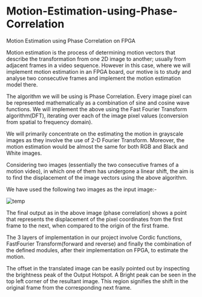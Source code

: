 # Motion-Estimation-using-Phase-Correlation

Motion Estimation using Phase Correlation on FPGA

Motion estimation is the process of determining motion vectors that describe the transformation from one 2D image to another; usually from adjacent frames in a video sequence. However in this case, where we will implement motion estimation in an FPGA board, our motive is to study and analyse two consecutive frames and implement the motion estimation model there.

The algorithm we will be using is Phase Correlation. Every image pixel can be represented mathematically as a combination of sine and cosine wave functions. We will implement the above using the Fast Fourier Transform algorithm(DFT), iterating over each of the image pixel values (conversion from spatial to frequency domain).

We will primarily concentrate on the estimating the motion in grayscale images as they involve the use of 2-D Fourier Transform. Moreover, the motion estimation would be almost the same for both RGB and Black and White images.

Considering two images (essentially the two consecutive frames of a motion video), in which one of them has undergone a linear shift, the aim is to find the displacement of the image vectors using the above algorithm.

We have used the following two images as the input image:-

![temp](https://user-images.githubusercontent.com/63966378/189429718-708bf275-106a-4417-a908-319769f61b62.png)

The final output as in the above image (phase correlation) shows a point that represents the displacement of the pixel coordinates from the first frame to the next, when compared to the origin of the first frame.

The 3 layers of implementation in our project involve Cordic functions, FastFourier Transform(forward and reverse) and finally the combination of the defined modules, after their implementation on FPGA, to estimate the motion.

The offset in the translated image can be easily pointed out by inspecting the brightness peak of the Output Hotspot. A Bright peak can be seen in the top left corner of the resultant image. This region signifies the shift in the original frame from the corresponding next frame.
